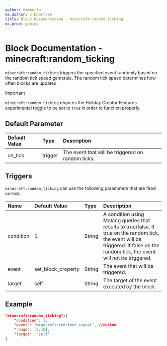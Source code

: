 ```yaml
---
author: mammerla
ms.author: v-bbortree
title: Block Documentation - minecraft:random_ticking
ms.prod: gaming
---
```


# Block Documentation - minecraft:random_ticking

`minecraft:random_ticking`  triggers the specified event randomly based on the random tick speed gamerule. The random tick speed determines how often blocks are updated.

>[!IMPORTANT]
> `minecraft:random_ticking` requires the Holiday Creator Features experimental toggle to be set to `true` in order to function properly.

## Default Parameter

|Default Value|Type | Description |
|:----|:----|:----|
|on_tick| trigger | The event that will be triggered on random ticks. |

## Triggers

`minecraft:random_ticking` can use the following parameters that are fired on-tick.

|Name |Default Value  |Type  |Description  |
|:----------|:----------|:----------|:----------|
|condition| 1| String|  A condition using Molang queries that results to true/false. If true on the random tick, the event will be triggered. If false on the random tick, the event will not be triggered. |
|event| set_block_property| String|  The event that will be triggered. |
|target| self| String| The target of the event executed by the block |

## Example

```json
"minecraft:random_ticking":{
    "condition": 1,
    "event": "minecraft:redstone_signal", //custom
    "range": [5,10],
    "target": "self"
}
```
